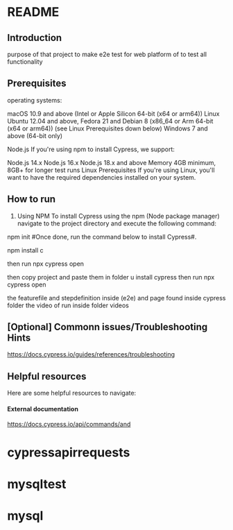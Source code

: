 # README #

## Introduction
purpose of that project to make e2e test for  web platform of  to test all functionality

## Prerequisites
operating systems:

macOS 10.9 and above (Intel or Apple Silicon 64-bit (x64 or arm64))
Linux Ubuntu 12.04 and above, Fedora 21 and Debian 8 (x86_64 or Arm 64-bit (x64 or arm64)) (see Linux Prerequisites down below)
Windows 7 and above (64-bit only)
 
Node.js
If you're using npm to install Cypress, we support:

Node.js 14.x
Node.js 16.x
Node.js 18.x and above
Memory
4GB minimum, 8GB+ for longer test runs
Linux Prerequisites
If you're using Linux, you'll want to have the required dependencies installed on your system.

## How to run
1. Using NPM
To install Cypress using the npm (Node package manager) navigate to the project directory and execute the following command:

npm init
#Once done, run the command below to install Cypress#.

npm install c

then 
run
npx cypress open

then copy project and paste them in folder u install cypress
then run
npx cypress open

the  featurefile and stepdefinition inside (e2e)  and page found inside cypress folder
the video of run inside folder videos


## [Optional] Commonn issues/Troubleshooting Hints
https://docs.cypress.io/guides/references/troubleshooting



## Helpful resources
Here are some helpful resources to navigate:


#### External documentation
https://docs.cypress.io/api/commands/and


# cypressapirrequests
# mysqltest
# mysql
